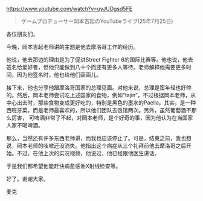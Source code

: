 https://www.youtube.com/watch?v=uyJUDgsd5FE

> ゲームプロデューサー岡本吉起のYouTubeライブ(25年7月25日)

各位朋友们，

今晚，岡本吉起老师讲的主题是他去摩洛哥工作的经历。

他说，他去那边的理由是为了促进Street Fighter 6的国际比赛等。他也说，他去签名给爱好者，但他只能做到八十个而还有更多人等待。老师解释他需要更多时间，因为他签名时，他也给他们画画儿。

接下来，他也分享他跟摩洛哥国家的总理见面。对他来说，总理是蛮年轻也好帅的。然后，岡本老师尝试吃上述国家的食物，例如“tajin”，不过根据岡本老师，从中心出去时，那些食物变成更好吃的，特别是黑色的墨水的Paella。其实，是一种西班牙菜，而是老师最喜欢的，所以他们团队去饭馆两次。另外，虽然葡萄酒不那么厉害， 可啤酒非常了不起，对岡本老师，是个好奇的事，因为他认为在当国家人家不喝啤酒。

那么，当然还有许多东西老师讲，而我也应该停止了。可是，结束之前，我也想说，岡本老师的咳嗽还没消失。他指出这个病症从三个礼拜前他去摩洛哥之后开始。不过，在他上次的实况视频，他说过，他已经跟他医生讲话。

于是我们都希望他能赶快病愈感谢X射线检查等。

好了。谢谢大家。

麦克
